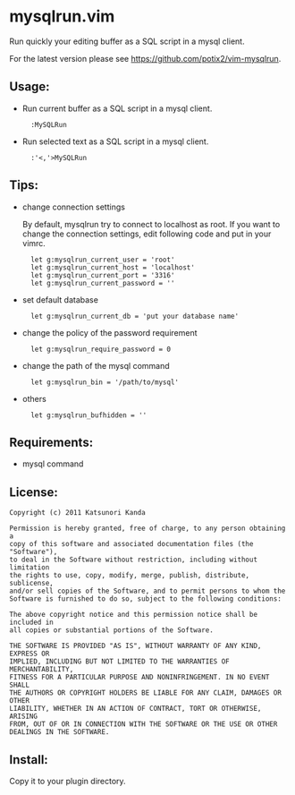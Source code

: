 mysqlrun.vim
============

Run quickly your editing buffer as a SQL script in a mysql client.

For the latest version please see https://github.com/potix2/vim-mysqlrun.

Usage:
------

- Run current buffer as a SQL script in a mysql client.

        :MySQLRun

- Run selected text as a SQL script in a mysql client.

        :'<,'>MySQLRun

Tips:
-----

- change connection settings

    By default, mysqlrun try to connect to localhost as root. If you want to change
    the connection settings, edit following code and put in your vimrc.

        let g:mysqlrun_current_user = 'root'
        let g:mysqlrun_current_host = 'localhost'
        let g:mysqlrun_current_port = '3316'
        let g:mysqlrun_current_password = ''

- set default database

        let g:mysqlrun_current_db = 'put your database name'

- change the policy of the password requirement

        let g:mysqlrun_require_password = 0

- change the path of the mysql command

        let g:mysqlrun_bin = '/path/to/mysql'

- others

        let g:mysqlrun_bufhidden = ''

Requirements:
--------

- mysql command

License:
--------

    Copyright (c) 2011 Katsunori Kanda

    Permission is hereby granted, free of charge, to any person obtaining a
    copy of this software and associated documentation files (the "Software"),
    to deal in the Software without restriction, including without limitation
    the rights to use, copy, modify, merge, publish, distribute, sublicense,
    and/or sell copies of the Software, and to permit persons to whom the
    Software is furnished to do so, subject to the following conditions:

    The above copyright notice and this permission notice shall be included in
    all copies or substantial portions of the Software.

    THE SOFTWARE IS PROVIDED "AS IS", WITHOUT WARRANTY OF ANY KIND, EXPRESS OR
    IMPLIED, INCLUDING BUT NOT LIMITED TO THE WARRANTIES OF MERCHANTABILITY,
    FITNESS FOR A PARTICULAR PURPOSE AND NONINFRINGEMENT. IN NO EVENT SHALL
    THE AUTHORS OR COPYRIGHT HOLDERS BE LIABLE FOR ANY CLAIM, DAMAGES OR OTHER
    LIABILITY, WHETHER IN AN ACTION OF CONTRACT, TORT OR OTHERWISE, ARISING
    FROM, OUT OF OR IN CONNECTION WITH THE SOFTWARE OR THE USE OR OTHER
    DEALINGS IN THE SOFTWARE.

Install:
--------
Copy it to your plugin directory.
